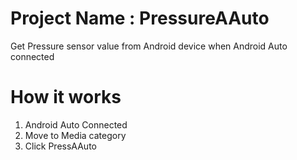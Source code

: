 # Project Name : PressureAAuto
Get Pressure sensor value from Android device when Android Auto connected

# How it works
1. Android Auto Connected
2. Move to Media category
3. Click PressAAuto

